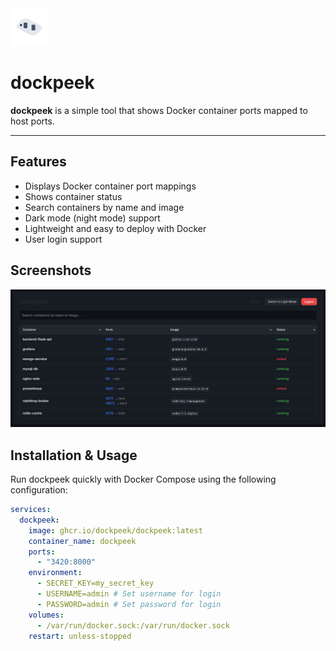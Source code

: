 <img src="static\logo_2.svg" alt="dockpeek logo" width="60" height="60" />


# dockpeek

**dockpeek** is a simple tool that shows Docker container ports mapped to host ports.

---

## Features

- Displays Docker container port mappings
- Shows container status
- Search containers by name and image
- Dark mode (night mode) support
- Lightweight and easy to deploy with Docker
- User login support

## Screenshots
<p align="left">
  <img src="dockpeek_night_mode.png" alt="Night mode" width="800" />
</p>

## Installation & Usage

Run dockpeek quickly with Docker Compose using the following configuration:

```yaml
services:
  dockpeek:
    image: ghcr.io/dockpeek/dockpeek:latest
    container_name: dockpeek
    ports:
      - "3420:8000"
    environment:
      - SECRET_KEY=my_secret_key
      - USERNAME=admin # Set username for login
      - PASSWORD=admin # Set password for login
    volumes:
      - /var/run/docker.sock:/var/run/docker.sock
    restart: unless-stopped
